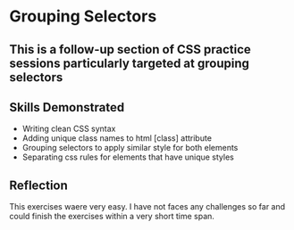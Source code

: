 
# Grouping Selectors

## This is a follow-up section of CSS practice sessions particularly targeted at grouping selectors

## Skills Demonstrated

- Writing clean CSS syntax
- Adding unique class names to html [class] attribute
- Grouping selectors to apply similar style for both elements
- Separating css rules for elements that have unique styles

## Reflection

This exercises waere very easy. I have not faces any challenges so far and could finish the exercises within a very short time span.
